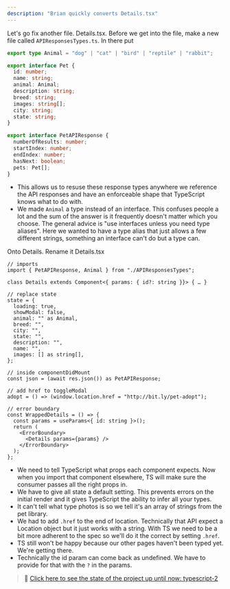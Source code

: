 ```yaml
---
description: "Brian quickly converts Details.tsx"
---
```


Let's go fix another file. Details.tsx. Before we get into the file, make a new file called `APIResponsesTypes.ts`. In there put

```typescript
export type Animal = "dog" | "cat" | "bird" | "reptile" | "rabbit";

export interface Pet {
  id: number;
  name: string;
  animal: Animal;
  description: string;
  breed: string;
  images: string[];
  city: string;
  state: string;
}

export interface PetAPIResponse {
  numberOfResults: number;
  startIndex: number;
  endIndex: number;
  hasNext: boolean;
  pets: Pet[];
}
```

- This allows us to resuse these response types anywhere we reference the API responses and have an enforceable shape that TypeScript knows what to do with.
- We made `Animal` a type instead of an interface. This confuses people a lot and the sum of the answer is it frequently doesn't matter which you choose. The general advice is "use interfaces unless you need type aliases". Here we wanted to have a type alias that just allows a few different strings, something an interface can't do but a type can.

Onto Details. Rename it Details.tsx

```tsx
// imports
import { PetAPIResponse, Animal } from "./APIResponsesTypes";

class Details extends Component<{ params: { id?: string }}> { … }

// replace state
state = {
  loading: true,
  showModal: false,
  animal: "" as Animal,
  breed: "",
  city: "",
  state: "",
  description: "",
  name: "",
  images: [] as string[],
};

// inside componentDidMount
const json = (await res.json()) as PetAPIResponse;

// add href to toggleModal
adopt = () => (window.location.href = "http://bit.ly/pet-adopt");

// error boundary
const WrappedDetails = () => {
  const params = useParams<{ id: string }>();
  return (
    <ErrorBoundary>
      <Details params={params} />
    </ErrorBoundary>
  );
};
```

- We need to tell TypeScript what props each component expects. Now when you import that component elsewhere, TS will make sure the consumer passes all the right props in.
- We have to give all state a default setting. This prevents errors on the initial render and it gives TypeScript the ability to infer all your types.
- It can't tell what type photos is so we tell it's an array of strings from the pet library.
- We had to add `.href` to the end of location. Technically that API expect a Location object but it just works with a string. With TS we need to be a bit more adherent to the spec so we'll do it the correct by setting `.href`.
- TS still won't be happy because our other pages haven't been typed yet. We're getting there.
- Technically the id param can come back as undefined. We have to provide for that with the `?` in the params.

> 🏁 [Click here to see the state of the project up until now: typescript-2][step]

[step]: https://github.com/btholt/citr-v7-project/tree/master/typescript-2
